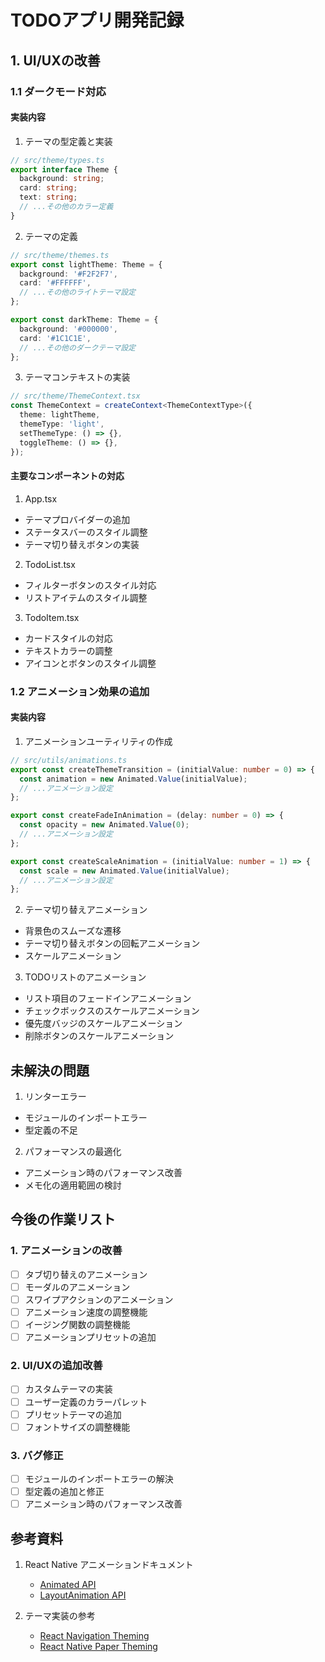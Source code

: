 # TODOアプリ開発記録

## 1. UI/UXの改善

### 1.1 ダークモード対応

#### 実装内容

1. テーマの型定義と実装
```typescript
// src/theme/types.ts
export interface Theme {
  background: string;
  card: string;
  text: string;
  // ...その他のカラー定義
}
```

2. テーマの定義
```typescript
// src/theme/themes.ts
export const lightTheme: Theme = {
  background: '#F2F2F7',
  card: '#FFFFFF',
  // ...その他のライトテーマ設定
};

export const darkTheme: Theme = {
  background: '#000000',
  card: '#1C1C1E',
  // ...その他のダークテーマ設定
};
```

3. テーマコンテキストの実装
```typescript
// src/theme/ThemeContext.tsx
const ThemeContext = createContext<ThemeContextType>({
  theme: lightTheme,
  themeType: 'light',
  setThemeType: () => {},
  toggleTheme: () => {},
});
```

#### 主要なコンポーネントの対応

1. App.tsx
- テーマプロバイダーの追加
- ステータスバーのスタイル調整
- テーマ切り替えボタンの実装

2. TodoList.tsx
- フィルターボタンのスタイル対応
- リストアイテムのスタイル調整

3. TodoItem.tsx
- カードスタイルの対応
- テキストカラーの調整
- アイコンとボタンのスタイル調整

### 1.2 アニメーション効果の追加

#### 実装内容

1. アニメーションユーティリティの作成
```typescript
// src/utils/animations.ts
export const createThemeTransition = (initialValue: number = 0) => {
  const animation = new Animated.Value(initialValue);
  // ...アニメーション設定
};

export const createFadeInAnimation = (delay: number = 0) => {
  const opacity = new Animated.Value(0);
  // ...アニメーション設定
};

export const createScaleAnimation = (initialValue: number = 1) => {
  const scale = new Animated.Value(initialValue);
  // ...アニメーション設定
};
```

2. テーマ切り替えアニメーション
- 背景色のスムーズな遷移
- テーマ切り替えボタンの回転アニメーション
- スケールアニメーション

3. TODOリストのアニメーション
- リスト項目のフェードインアニメーション
- チェックボックスのスケールアニメーション
- 優先度バッジのスケールアニメーション
- 削除ボタンのスケールアニメーション

## 未解決の問題

1. リンターエラー
- モジュールのインポートエラー
- 型定義の不足

2. パフォーマンスの最適化
- アニメーション時のパフォーマンス改善
- メモ化の適用範囲の検討

## 今後の作業リスト

### 1. アニメーションの改善
- [ ] タブ切り替えのアニメーション
- [ ] モーダルのアニメーション
- [ ] スワイプアクションのアニメーション
- [ ] アニメーション速度の調整機能
- [ ] イージング関数の調整機能
- [ ] アニメーションプリセットの追加

### 2. UI/UXの追加改善
- [ ] カスタムテーマの実装
- [ ] ユーザー定義のカラーパレット
- [ ] プリセットテーマの追加
- [ ] フォントサイズの調整機能

### 3. バグ修正
- [ ] モジュールのインポートエラーの解決
- [ ] 型定義の追加と修正
- [ ] アニメーション時のパフォーマンス改善

## 参考資料

1. React Native アニメーションドキュメント
   - [Animated API](https://reactnative.dev/docs/animated)
   - [LayoutAnimation API](https://reactnative.dev/docs/layoutanimation)

2. テーマ実装の参考
   - [React Navigation Theming](https://reactnavigation.org/docs/themes)
   - [React Native Paper Theming](https://callstack.github.io/react-native-paper/docs/guides/theming)